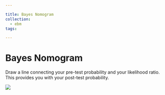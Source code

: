 ```yaml
---

title: Bayes Nomogram
collection:
  - ebm
tags:

---
```


# Bayes Nomogram

Draw a line connecting your pre-test probability and your likelihood ratio. This provides you with your post-test probability.

![](https://d2p53dh3qxfm0x.cloudfront.net/uploads/img/1jx/5/m/688f5c51-5703-5968-a681-b1a57700ae2f/640.png)
